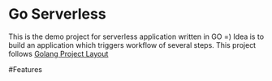 # Go Serverless
This is the demo project for serverless application written in GO =)
Idea is to build an application which triggers workflow of several steps.
This project follows [Golang Project Layout](https://raw.githubusercontent.com/golang-standards/project-layout)

#Features

